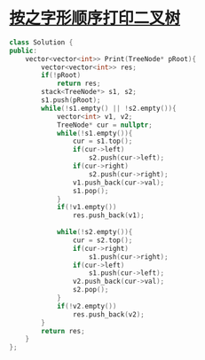 # [按之字形顺序打印二叉树](https://www.nowcoder.com/practice/91b69814117f4e8097390d107d2efbe0?tpId=13&tqId=11212&tPage=3&rp=3&ru=/ta/coding-interviews&qru=/ta/coding-interviews/question-ranking)

```c++
class Solution {
public:
    vector<vector<int>> Print(TreeNode* pRoot){
        vector<vector<int>> res;
        if(!pRoot)
            return res;
        stack<TreeNode*> s1, s2;
        s1.push(pRoot);
        while(!s1.empty() || !s2.empty()){
            vector<int> v1, v2;
            TreeNode* cur = nullptr;
            while(!s1.empty()){
                cur = s1.top();
                if(cur->left)
                    s2.push(cur->left);
                if(cur->right)
                    s2.push(cur->right);
                v1.push_back(cur->val);
                s1.pop();
            }
            if(!v1.empty())
                res.push_back(v1);
            
            while(!s2.empty()){
                cur = s2.top();
                if(cur->right)
                    s1.push(cur->right);
                if(cur->left)
                    s1.push(cur->left);
                v2.push_back(cur->val);
                s2.pop();
            }
            if(!v2.empty())
                res.push_back(v2);
        }
        return res;
    }
};
```

